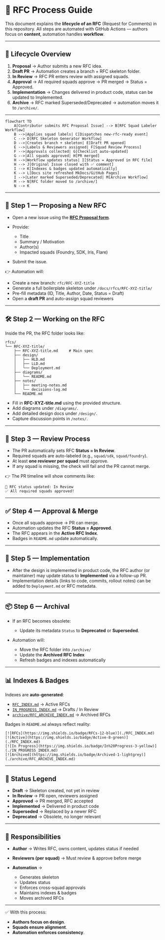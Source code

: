 # 📜 RFC Process Guide

This document explains the **lifecycle of an RFC** (Request for Comments) in this repository.
All steps are automated with GitHub Actions — authors focus on **content**, automation handles **workflow**.

---

## 🔄 Lifecycle Overview

1. **Proposal** → Author submits a new RFC idea.
2. **Draft PR** → Automation creates a branch + RFC skeleton folder.
3. **In Review** → RFC PR enters review with assigned squads.
4. **Approval** → All required squads approve → PR merged → Status = Approved.
5. **Implementation** → Changes delivered in product code, status can be updated to Implemented.
6. **Archive** → RFC marked Superseded/Deprecated → automation moves it to `/archive/`.

---

```mermaid
flowchart TD
    A[Contributor submits RFC Proposal Issue] --> B[RFC Squad Labeler Workflow]
    B -->|Applies squad labels| C[Dispatches new-rfc-ready event]
    C --> D[RFC Skeleton Generator Workflow]
    D -->|Creates branch + skeleton| E[Draft PR opened]
    E -->|Labels & Reviewers assigned| F[Squad Review Process]
    F -->|Approvals collected| G[Checklist auto-updated]
    G -->|All squads approved| H[PR merged]
    H -->|Workflow updates status| I[Status = Approved in RFC file]
    H --> J[Original Issue closed with ✅ comment]
    I --> K[Indexes & badges updated automatically]
    K --> L[Docs site refreshed MkDocs/GitHub Pages]
    I -->|Later marked Superseded/Deprecated| M[Archive Workflow]
    M --> N[RFC folder moved to /archive/]
    N --> K
```

---

## 📝 Step 1 — Proposing a New RFC

* Open a new issue using the **[RFC Proposal form](https://github.com/pranavwani/design-spec/issues/new?template=rfc-proposal.yml)**.
* Provide:

  * Title
  * Summary / Motivation
  * Author(s)
  * Impacted squads (Foundry, SDK, Iris, Flare)
* Submit the issue.

👉 Automation will:

* Create a new branch: `rfc/RFC-XYZ-title`
* Generate a full boilerplate skeleton under `/docs/rfcs/RFC-XYZ-title/`
* Pre-fill metadata (ID, Title, Author, Date, Status = Draft)
* Open a **draft PR** and auto-assign squad reviewers

---

## 🛠️ Step 2 — Working on the RFC

Inside the PR, the RFC folder looks like:

```
rfcs/
└── RFC-XYZ-title/
    ├── RFC-XYZ-title.md     # Main spec
    ├── design/
    │   ├── HLD.md
    │   ├── LLD.md
    │   └── Deployment.md
    ├── diagrams/
    │   └── README.md
    ├── notes/
    │   ├── meeting-notes.md
    │   └── decisions-log.md
    └── README.md
```

* Fill in **RFC-XYZ-title.md** using the provided structure.
* Add diagrams under `/diagrams/`.
* Add detailed design docs under `/design/`.
* Capture discussion points in `/notes/`.

---

## 👥 Step 3 — Review Process

* The PR automatically sets RFC **Status = In Review**.
* Required squads are auto-labeled (e.g., `squad/sdk`, `squad/foundry`).
* At least **one reviewer per squad** must approve.
* If any squad is missing, the check will fail and the PR cannot merge.

👉 The PR timeline will show comments like:

```
🔄 RFC status updated: In Review
✅ All required squads approved!
```

---

## ✅ Step 4 — Approval & Merge

* Once all squads approve → PR can merge.
* Automation updates the RFC **Status = Approved**.
* The RFC appears in the **Active RFC Index**.
* Badges in `README.md` update automatically.

---

## 🚀 Step 5 — Implementation

* After the design is implemented in product code, the RFC author (or maintainer) may update status to **Implemented** via a follow-up PR.
* Implementation details (links to code, commits, rollout notes) can be added to `Deployment.md` or RFC metadata.

---

## 📦 Step 6 — Archival

* If an RFC becomes obsolete:

  * Update its metadata `Status` to **Deprecated** or **Superseded**.
* Automation will:

  * Move the RFC folder into `/archive/`
  * Update the **Archived RFC Index**
  * Refresh badges and indexes automatically

---

## 📊 Indexes & Badges

Indexes are **auto-generated**:

* [`RFC_INDEX.md`](./RFC_INDEX.md) → Active RFCs
* [`IN_PROGRESS_INDEX.md`](./IN_PROGRESS_INDEX.md) → Drafts / In Review
* [`archive/RFC_ARCHIVE_INDEX.md`](./archive/RFC_ARCHIVE_INDEX.md) → Archived RFCs

Badges in `README.md` always reflect reality:

```
[![RFCs](https://img.shields.io/badge/RFCs-12-blue)](./RFC_INDEX.md)
[![Active](https://img.shields.io/badge/Active-8-green)](./RFC_INDEX.md)
[![In Progress](https://img.shields.io/badge/In%20Progress-3-yellow)](./IN_PROGRESS_INDEX.md)
[![Archived](https://img.shields.io/badge/Archived-1-lightgrey)](./archive/RFC_ARCHIVE_INDEX.md)
```

---

## 📌 Status Legend

* **Draft** → Skeleton created, not yet in review
* **In Review** → PR open, reviewers assigned
* **Approved** → PR merged, RFC accepted
* **Implemented** → Delivered in product code
* **Superseded** → Replaced by a newer RFC
* **Deprecated** → Obsolete, no longer relevant

---

## 🤝 Responsibilities

* **Author** → Writes RFC, owns content, updates status if needed
* **Reviewers (per squad)** → Must review & approve before merge
* **Automation** →

  * Generates skeleton
  * Updates status
  * Enforces cross-squad approvals
  * Maintains indexes & badges
  * Moves archived RFCs

---

✅ With this process:

* **Authors focus on design**.
* **Squads ensure alignment**.
* **Automation enforces consistency**.